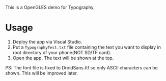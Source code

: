 This is a OpenGLES demo for Typography.

# Usage

1. Deploy the app via Visual Studio.
2. Put a `TypographyTest.txt` file containing the text you want to display in root directory of your phone(NOT SD/TF card).
3. Open the app. The text will be shown at the top.

PS: The font file is fixed to DroidSans.ttf so only ASCII characters can be shown. This will be improved later.